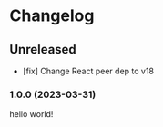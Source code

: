 # Changelog

## Unreleased

- [fix] Change React peer dep to v18

### 1.0.0 (2023-03-31)

hello world!
